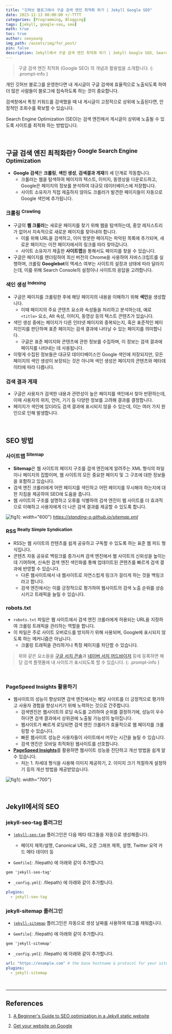 ```yaml
---
title: "깃허브 블로그에서 구글 검색 엔진 최적화 하기 | Jekyll Google SEO"
date: 2023-12-13 00:00:00 +/-TTTT
categories: [Programming, Blogging]
tags: [jekyll, google-seo, seo]
math: true
toc: true
author: seoyoung
img_path: /assets/img/for_post/
pin: false
description: Jekyll에서 구글 검색 엔진 최적화 하기 | Jekyll Google SEO, Search Engine Optimization, Github Blog
---
```


> 구글 검색 엔진 최적화 (Google SEO) 의 개념과 활용법을 소개합니다.
{: .prompt-info }

개인 깃허브 블로그를 운영한다면 내 게시글이 구글 검색에 효율적으로 노출되도록 하여 더 많은 사람들이 블로그에 접속하도록 하는 것이 중요합니다.

검색창에서 특정 키워드를 검색했을 때 내 게시글이 고정적으로 상위에 노출된다면, 안정적인 조회수를 확보할 수 있습니다.

Search Engine Optimization (SEO)는 검색 엔진에서 게시글이 상위에 노출될 수 있도록 사이트를 최적화 하는 방법입니다.

&nbsp;
&nbsp;
&nbsp;

## 구글 검색 엔진 최적화란? <sup>Google Search Engine Optimization</sup>
- **Google 검색**은 **크롤링**, **색인 생성**, **검색결과 게재**의 세 단계로 작동합니다. 
  - 크롤러는 웹을 탐색하여 페이지의 텍스트, 이미지, 동영상을 다운로드하고, Google은 페이지의 정보를 분석하여 대규모 데이터베이스에 저장합니다. 
  - 사이트 소유자가 직접 제출하지 않아도 크롤러가 발견한 페이지들이 자동으로 Google 색인에 추가됩니다.

### 크롤링 <sup>Crawling</sup>
- 구글의 **웹 크롤러**는 새로운 페이지를 찾기 위해 웹을 탐색하는데, 중앙 레지스트리가 없어서 지속적으로 새로운 페이지를 찾아내야 합니다. 
  - 이를 위해 URL을 검색하고, 이미 방문한 페이지는 파악된 목록에 추가되며, 새로운 페이지는 이전 페이지에서의 링크를 따라 찾아갑니다. 
  - 사이트 소유자가 제출한 **사이트맵**을 통해서도 페이지를 찾을 수 있습니다. 
- 구글은 페이지를 렌더링하여 최신 버전의 Chrome을 사용하여 자바스크립트를 실행하며, 크롤링 **Googlebot**의 액세스 여부는 사이트의 설정과 상태에 따라 달라지는데, 이를 위해 Search Console의 설정이나 사이트의 응답을 고려합니다.

### 색인 생성 <sup>Indexing</sup>
- 구글은 페이지를 크롤링한 후에 해당 페이지의 내용을 이해하기 위해 **색인**을 생성합니다. 
  - 이때 페이지의 주요 콘텐츠 요소와 속성들을 처리하고 분석하는데, 예로 `<title>` 요소, Alt 속성, 이미지, 동영상 등의 텍스트 콘텐츠가 있습니다.
- 색인 생성 중에는 페이지가 다른 인터넷 페이지와 중복되는지, 혹은 표준적인 페이지인지를 판단하며 표준 페이지는 검색 결과에 나타날 수 있는 페이지를 의미합니다.
  - 구글은 표준 페이지와 콘텐츠에 관한 정보를 수집하며, 이 정보는 검색 결과에 페이지를 나타내는 데 사용됩니다.
- 이렇게 수집된 정보들은 대규모 데이터베이스인 Google 색인에 저장되지만, 모든 페이지의 색인 생성이 보장되는 것은 아니며 색인 생성은 페이지의 콘텐츠와 메타데이터에 따라 다릅니다.

### 검색 결과 게재
- 구글은 사용자가 검색한 내용과 관련성이 높은 페이지를 색인에서 찾아 반환하는데, 이때 사용자의 위치, 언어, 기기 등 다양한 정보를 고려해 결과를 결정합니다. 
- 페이지가 색인에 있더라도 검색 결과에 표시되지 않을 수 있는데, 이는 여러 가지 원인으로 인해 발생합니다.

&nbsp;
&nbsp;
&nbsp;

## SEO 방법
### 사이트맵 <sup>Sitemap</sup>
- **Sitemap**은 웹 사이트의 페이지 구조를 검색 엔진에게 알려주는 XML 형식의 파일이나 페이지의 집합이며, 웹 사이트의 모든 중요한 페이지 및 그 구조에 대한 정보들을 포함하고 있습니다.
- 검색 엔진 크롤러에게 어떤 페이지를 색인하고 어떤 페이지를 무시해야 하는지에 대한 지침을 제공하여 SEO에 도움을 줍니다.
- 웹 사이트의 구조를 설명하고 오류를 식별하여 검색 엔진이 웹 사이트를 더 효과적으로 이해하고 사용자에게 더 나은 검색 결과를 제공할 수 있도록 합니다.

![fig1](20231213-1.png){: width="600"}
_https://standing-o.github.io/sitemap.xml_

### RSS <sup>Really Simple Syndication</sup>
- RSS는 웹 사이트의 컨텐츠를 쉽게 공유하고 구독할 수 있도록 하는 표준 웹 피드 형식입니다.
- 콘텐츠 자동 공유로 백링크를 증가시켜 검색 엔진에서 웹 사이트의 신뢰성을 높이는 데 기여하며, 신속한 검색 엔진 색인화를 통해 업데이트된 콘텐츠를 빠르게 검색 결과에 반영할 수 있습니다. 
  - 다른 웹사이트에서 내 웹사이트로 자연스럽게 링크가 걸리게 하는 것을 백링크라고 합니다.
  - 검색 엔진에서는 이를 긍정적으로 평가하여 웹사이트의 검색 노출 순위를 상승시키고 트래픽을 늘릴 수 있습니다.

### robots.txt
- `robots.txt` 파일은 웹 사이트에서 검색 엔진 크롤러에게 허용되는 URL을 지정하여 크롤링 트래픽을 관리하는 역할을 합니다. 
- 이 파일은 주로 사이트 오버로드를 방지하기 위해 사용되며, Google에 표시되지 않도록 하는 메커니즘은 아닙니다. 
  - 크롤링 트래픽을 관리하거나 특정 페이지를 차단할 수 있습니다.


> 위와 같은 요소들을 [구글 서치 콘솔](https://search.google.com/search-console)과 [네이버 서치 어드바이저](https://searchadvisor.naver.com/) 등에 등록하면 해당 검색 플랫폼에 내 사이트가 표시되도록 할 수 있습니다.
{: .prompt-info }

&nbsp;
&nbsp;
&nbsp;

### PageSpeed Insights 활용하기
- 웹사이트의 성능이 향상되면 검색 엔진에서는 해당 사이트를 더 긍정적으로 평가하고 사용자 경험을 향상시키기 위해 노력하는 것으로 간주합니다. 
  - 검색엔진은 웹사이트의 로딩 속도를 고려하여 순위를 결정하기에, 성능이 우수하다면 검색 결과에서 상위권에 노출될 가능성이 높아집니다.
  - 웹사이트가 빠르게 로딩되면 검색 엔진 크롤러가 효율적으로 웹 페이지를 크롤링할 수 있습니다. 
  - 빠른 웹사이트 성능은 사용자들이 사이트에서 머무는 시간을 늘릴 수 있습니다. 
  - 검색 엔진은 모바일 최적화된 웹사이트를 선호합니다.
- [**PageSpeed Insights**](https://pagespeed.web.dev/)를 활용하면 웹사이트 성능을 진단하고 개선 방법을 쉽게 알 수 있습니다.
  - 저는 1. 차세대 형식을 사용해 이미지 제공하기, 2. 이미지 크기 적절하게 설정하기 등의 개선 방법을 제공받았습니다.

![fig1](20231213-2.png){: width="700"}

&nbsp;
&nbsp;
&nbsp;

## Jekyll에서의 SEO
### jekyll-seo-tag 플러그인
- [`jekyll-seo-tag`](https://github.com/jekyll/jekyll-seo-tag) 플러그인은 다음 메타 태그들을 자동으로 생성해줍니다.
  - 페이지 제목/설명, Canonical URL, 오픈 그래프 제목, 설명, Twitter 요약 카드 메타 데이터 등

- `Gemfile`{: .filepath} 에 아래와 같이 추가합니다.

```
gem 'jekyll-seo-tag'
```

- `_config.yml`{: .filepath} 에 아래와 같이 추가합니다.

```yaml
plugins:
  - jekyll-seo-tag
```

### jekyll-sitemap 플러그인
- [`jekyll-sitemap`](https://github.com/jekyll/jekyll-sitemap) 플러그인은 자동으로 생성 날짜를 사용하여 태그를 채워줍니다.

- `Gemfile`{: .filepath} 에 아래와 같이 추가합니다.

```
gem 'jekyll-sitemap'
```

- `_config.yml`{: .filepath} 에 아래와 같이 추가합니다.

```yaml
url: "https://example.com" # the base hostname & protocol for your site
plugins:
  - jekyll-sitemap
```

&nbsp;
&nbsp;
&nbsp;

----------------
## References
1. [A Beginner's Guide to SEO optimization in a Jekyll static website](https://jsinibardy.com/optimize-seo-jekyll)

2. [Get your website on Google](https://developers.google.com/search/docs/fundamentals/get-on-google)
